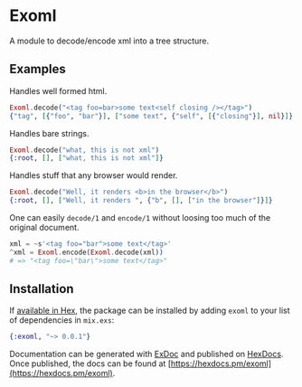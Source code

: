 # Exoml

A module to decode/encode xml into a tree structure.

## Examples

Handles well formed html.

```elixir
Exoml.decode("<tag foo=bar>some text<self closing /></tag>")
{"tag", [{"foo", "bar"}], ["some text", {"self", [{"closing"}], nil}]}
```

Handles bare strings.

```elixir
Exoml.decode("what, this is not xml")
{:root, [], ["what, this is not xml"]}
```

Handles stuff that any browser would render.

```elixir
Exoml.decode("Well, it renders <b>in the browser</b>")
{:root, [], ["Well, it renders ", {"b", [], ["in the browser"]}]}
```

One can easily `decode/1` and `encode/1` without loosing too much of the original document.

```elixir
xml = ~s'<tag foo="bar">some text</tag>'
^xml = Exoml.encode(Exoml.decode(xml))
# => "<tag foo=\"bar\">some text</tag>"
```

## Installation

If [available in Hex](https://hex.pm/docs/publish), the package can be installed
by adding `exoml` to your list of dependencies in `mix.exs`:

```elixir
{:exoml, "~> 0.0.1"}
```

Documentation can be generated with [ExDoc](https://github.com/elixir-lang/ex_doc)
and published on [HexDocs](https://hexdocs.pm). Once published, the docs can
be found at [https://hexdocs.pm/exoml](https://hexdocs.pm/exoml).

